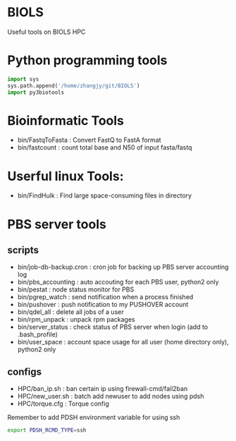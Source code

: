 # BIOLS
Useful tools on BIOLS HPC

# Python programming tools

```python
import sys
sys.path.append('/home/zhangjy/git/BIOLS')
import py3biotools
```

# Bioinformatic Tools
- bin/FastqToFasta : Convert FastQ to FastA format
- bin/fastcount    : count total base and N50 of input fasta/fastq

# Userful linux Tools:
- bin/FindHulk     : Find large space-consuming files in directory

# PBS server tools

## scripts
- bin/job-db-backup.cron : cron job for backing up PBS server accounting log
- bin/pbs_accounting     : auto accouting for each PBS user, python2 only
- bin/pestat             : node status monitor for PBS
- bin/pgrep_watch        : send notification when a process finished
- bin/pushover           : push notification to my PUSHOVER account
- bin/qdel_all           : delete all jobs of a user
- bin/rpm_unpack         : unpack rpm packages
- bin/server_status      : check status of PBS server when login (add to .bash_profile)
- bin/user_space         : account space usage for all user (home directory only), python2 only

## configs
- HPC/ban_ip.sh          : ban certain ip using firewall-cmd/fail2ban
- HPC/new_user.sh        : batch add newuser to add nodes using pdsh
- HPC/torque.cfg         : Torque config

Remember to add PDSH environment variable for using ssh

```bash
export PDSH_RCMD_TYPE=ssh
```

